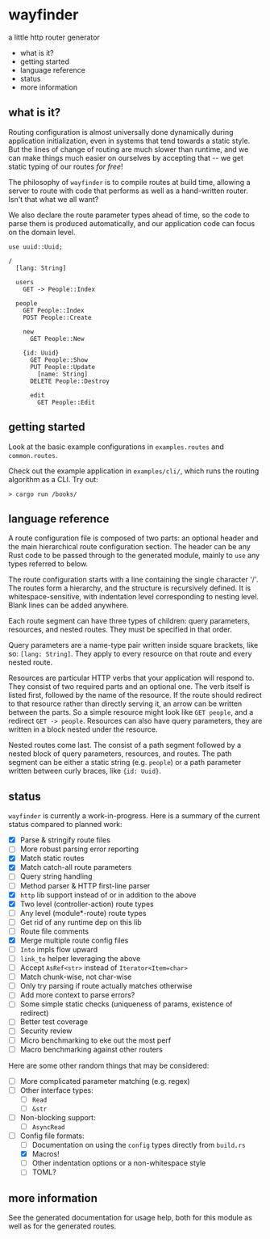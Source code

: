 wayfinder
=========

a little http router generator

- what is it?
- getting started
- language reference
- status
- more information

what is it?
-----------

Routing configuration is almost universally done dynamically during
application initialization, even in systems that tend towards a
static style.  But the lines of change of routing are much slower
than runtime, and we can make things much easier on ourselves by
accepting that -- we get static typing of our routes *for free*!

The philosophy of `wayfinder` is to compile routes at build time,
allowing a server to route with code that performs as well as a
hand-written router.  Isn't that what we all want?

We also declare the route parameter types ahead of time, so the
code to parse them is produced automatically, and our application
code can focus on the domain level.

```
use uuid::Uuid;

/
  [lang: String]

  users
    GET -> People::Index

  people
    GET People::Index
    POST People::Create

    new
      GET People::New

    {id: Uuid}
      GET People::Show
      PUT People::Update
        [name: String]
      DELETE People::Destroy

      edit
        GET People::Edit
```

getting started
---------------

Look at the basic example configurations in `examples.routes` and
`common.routes`.

Check out the example application in `examples/cli/`, which
runs the routing algorithm as a CLI.  Try out:

```
> cargo run /books/
```

language reference
------------------

A route configuration file is composed of two parts: an optional
header and the main hierarchical route configuration section.  The
header can be any Rust code to be passed through to the generated
module, mainly to `use` any types referred to below.

The route configuration starts with a line containing the single
character '/'.  The routes form a hierarchy, and the structure is
recursively defined.  It is whitespace-sensitive, with indentation
level corresponding to nesting level.  Blank lines can be added
anywhere.

Each route segment can have three types of children: query parameters,
resources, and nested routes.  They must be specified in that order.

Query parameters are a name-type pair written inside square brackets,
like so: `[lang: String]`.  They apply to every resource on that
route and every nested route.

Resources are particular HTTP verbs that your application will
respond to.  They consist of two required parts and an optional one.
The verb itself is listed first, followed by the name of the resource.
If the route should redirect to that resource rather than directly
serving it, an arrow can be written between the parts.  So a simple
resource might look like `GET people`, and a redirect `GET -> people`.
Resources can also have query parameters, they are written in a block
nested under the resource.

Nested routes come last.  The consist of a path segment followed by
a nested block of query parameters, resources, and routes.  The
path segment can be either a static string (e.g. `people`) or a
path parameter written between curly braces, like `{id: Uuid}`.

status
------

`wayfinder` is currently a work-in-progress.  Here is a summary of
the current status compared to planned work:

- [x] Parse & stringify route files
- [ ] More robust parsing error reporting
- [x] Match static routes
- [x] Match catch-all route parameters
- [ ] Query string handling
- [ ] Method parser & HTTP first-line parser
- [x] `http` lib support instead of or in addition to the above
- [x] Two level (controller-action) route types
- [ ] Any level (module*-route) route types
- [ ] Get rid of any runtime dep on this lib
- [ ] Route file comments
- [x] Merge multiple route config files
- [ ] `Into` impls flow upward
- [ ] `link_to` helper leveraging the above
- [ ] Accept `AsRef<str>` instead of `Iterator<Item=char>`
- [ ] Match chunk-wise, not char-wise
- [ ] Only try parsing if route actually matches otherwise
- [ ] Add more context to parse errors?
- [ ] Some simple static checks (uniqueness of params, existence of redirect)
- [ ] Better test coverage
- [ ] Security review
- [ ] Micro benchmarking to eke out the most perf
- [ ] Macro benchmarking against other routers

Here are some other random things that may be considered:

- [ ] More complicated parameter matching (e.g. regex)
- [ ] Other interface types:
  - [ ] `Read`
  - [ ] `&str`
- [ ] Non-blocking support:
  - [ ] `AsyncRead`
- [ ] Config file formats:
  - [ ] Documentation on using the `config` types directly from `build.rs`
  - [x] Macros!
  - [ ] Other indentation options or a non-whitespace style
  - [ ] TOML?

more information
----------------

See the generated documentation for usage help, both for this
module as well as for the generated routes.
